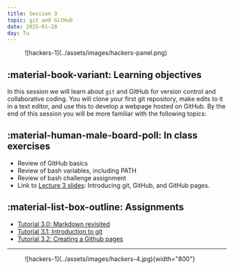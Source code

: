 ```yaml
---
title: Session 3
topic: git and GitHub
date: 2025-01-28
day: Tu
---
```




<figure markdown="span">
  ![hackers-1](../assets/images/hackers-panel.png)
</figure>

## :material-book-variant: Learning objectives
In this session we will learn about `git` and GitHub for version control and 
collaborative coding. You will clone your first git repository, make edits
to it in a text editor, and use this to develop a webpage hosted on GitHub.
By the end of this session you will be more familiar with the following topics:


## :material-human-male-board-poll: In class exercises
- Review of GitHub basics
- Review of bash variables, including PATH
- Review of bash challenge assignment
- Link to [Lecture 3 slides](../../lectures/3.0/): Introducing git, GitHub, and GitHub pages.


## :material-list-box-outline: Assignments
- [Tutorial 3.0: Markdown revisited](../tutorials/3.0-markdown)
- [Tutorial 3.1: Introduction to git](../tutorials/3.1-learning-git)
- [Tutorial 3.2: Creating a Github pages](../tutorials/3.2-github-pages)

---------------------


<figure markdown="span">
  ![hackers-1](../assets/images/hackers-4.jpg){width="800"}
</figure>
